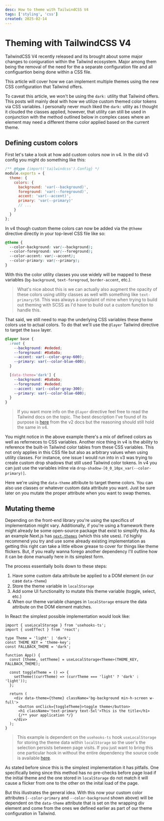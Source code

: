 ```yaml
---
desc: How to theme with TailwindCSS V4
tags: ['styling', 'css']
created: 2025-02-14
---
```


# Theming with TailwindCSS V4

TailwindCSS V4 recently released and its brought about some major changes to coniguration within the Tailwind ecosystem. Major among them being the removal of the need for the a separate configuration file and all configuartion being done within a CSS file.

This article will cover how we can implement multiple themes using the new CSS configuration that Tailwind offers.

To caveat this article, we won't be using the `dark:` utility that Tailwind offers. This posts will mainly deal with how we utilize custom themed color tokens via CSS variables. I personally never much liked the `dark:` utlity as I thought it clouded the classes applied, however, that utility can still be used in conjunction with the method outlined below in complex cases where an element may need a different theme color applied based on the current theme.

## Defining custom colors

First let's take a look at how add custom colors now in v4. In the old v3 config you might do something like this:

```js
/** @type {import('tailwindcss').Config} */
module.exports = {
  theme: {
    colors: {
      background: 'var(--background)',
      foreground: 'var(--foreground)',
      accent: 'var(--accent)',
      primary: 'var(--primary)'
      // ...
    }
  }
};
```

In v4 though custom theme colors can now be added via the `@theme` directive directly in your top-level CSS file like so:

```css
@theme {
  --color-background: var(--background);
  --color-foreground: var(--foreground);
  --color-accent: var(--accent);
  --color-primary: var(--primary);
}
```

With this the color utility classes you use widely will be mapped to these variables (`bg-background`, `text-foregroud`, `border-accent`, etc.).

> What's nice about this is we can actually also augment the opacity of these colors using utility classes as well with something like `text-primary/50`. This was always a complaint of mine when trying to build out theming with SCSS as I'd have to build out a custom function to handle this.

That said, we still need to map the underlying CSS variables these theme colors use to actual colors. To do that we'll use the `@layer` Tailwind directive to target the `base` layer.

```css
@layer base {
  :root {
    --background: #ededed;
    --foreground: #0a0a0a;
    --accent: var(--color-gray-600);
    --primary: var(--color-blue-600);
  }

  [data-theme='dark'] {
    --background: #0a0a0a;
    --foreground: #ededed;
    --accent: var(--color-gray-300);
    --primary: var(--color-blue-600);
  }
}
```

> If you want more info on the `@layer` directive feel free to read the Tailwind docs on the topic. The best description I've found of its purpose is [here](https://v2.tailwindcss.com/docs/functions-and-directives#layer) from the v2 docs but the reasoning should still hold the same in v4.

You might notice in the above example there's a mix of defined colors as well as referneces to CSS variables. Another nice thing in v4 is the ability to reference the built-in Tailwind color tables from these CSS variables. This not only applies in this CSS file but also as arbitrary values when using utility classes. For instance, one issue I would run into in v3 was trying to create custom drop shadows that still used Tailwind color tokens. In v4 you can just use the variables inline via `drop-shadow-[0_0_10px_var(--color-primary)]`.

Here we're using the `data-theme` attribute to target theme colors. You can also use classes or whatever custom data attribute you want. Just be sure later on you mutate the proper attribute when you want to swap themes.

## Mutating theme

Depending on the front-end library you're using the specifics of implementation might vary. Additionally, if you're using a framework there might already be some open-source package that exist to simplify this. As an example Next.js has [`next-themes`](https://www.npmjs.com/package/next-themes) (which this site uses). I'd highly recommend you try and use some already existing implementation as getting this right can take a little elbow grease to cover for things like theme flickers. But, if you really wanna forego another dependency I'll outline how it can be done manually here in its simplest form.

The process essentially boils down to these steps:

1. Have some custom data attribute be applied to a DOM element (in our case `data-theme`)
2. Store the theme variable in `localStorage`
3. Add some UI functionality to mutate this theme variable (toggle, select, etc.)
4. When our theme variable changes in `localStorage` ensure the data attribute on the DOM element matches.

In React the simplest possible implementation would look like:

```tsx
import { useLocalStorage } from 'usehooks-ts';
import { useEffect } from 'react';

type Theme = 'light' | 'dark';
const THEME_KEY = 'theme-key';
const FALLBACK_THEME = 'dark';

function App() {
  const [theme, setTheme] = useLocalStorage<Theme>(THEME_KEY, FALLBACK_THEME);

  const toggleTheme = () => {
    setTheme((currTheme) => (currTheme === 'light' ? 'dark' : 'light'));
  };

  return (
    <div data-theme={theme} className='bg-background min-h-screen w-full'>
      <button onClick={toggleTheme}>toggle theme</button>
      <h1 className='text-primary text-5xl'>This is the title</h1>
      {/** your application */}
    </div>
  );
}
```

> This example is dependent on the `usehooks-ts` hook `useLocalStorage` for storing the theme data within `localStorage` so the user's the selection persists between page visits. If you just want to bring this one particular hook in without the entire dependency the source code is available [here](https://github.com/juliencrn/usehooks-ts/blob/master/packages/usehooks-ts/src/useLocalStorage/useLocalStorage.ts).

As stated before since this is the simplest implementation it has pitfalls. One specifically being since this method has no pre-checks before page load if the initial theme and the one stored in `localStorage` do not match it will cause a flicker from one to the other on the inital load of the page.

But this illustrates the general idea. With this now your custom color attributes (`--color-primary` and `--color-background` shown above) will be dependent on the `data-theme` attribute that is set on the wrapping div element and come from the ones we defined earlier as part of our theme configuration in Tailwind.
